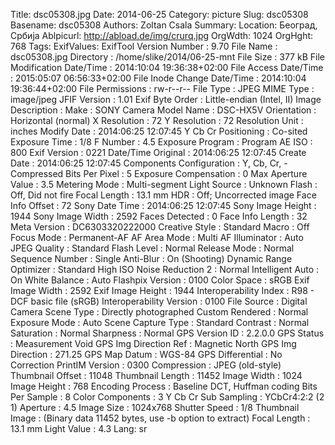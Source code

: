 Title: dsc05308.jpg
Date: 2014-06-25
Category: picture
Slug: dsc05308
Basename: dsc05308
Authors: Zoltan Csala
Summary:
Location: Београд, Србија
Ablpicurl: http://abload.de/img/crurq.jpg
OrgWdth: 1024
OrgHght: 768
Tags:
ExifValues: ExifTool Version Number : 9.70
            File Name : dsc05308.jpg
            Directory : /home/slike/2014/06-25-mnt
            File Size : 377 kB
            File Modification Date/Time : 2014:10:04 19:36:38+02:00
            File Access Date/Time : 2015:05:07 06:56:33+02:00
            File Inode Change Date/Time : 2014:10:04 19:36:44+02:00
            File Permissions : rw-r--r--
            File Type : JPEG
            MIME Type : image/jpeg
            JFIF Version : 1.01
            Exif Byte Order : Little-endian (Intel, II)
            Image Description :
            Make : SONY
            Camera Model Name : DSC-HX5V
            Orientation : Horizontal (normal)
            X Resolution : 72
            Y Resolution : 72
            Resolution Unit : inches
            Modify Date : 2014:06:25 12:07:45
            Y Cb Cr Positioning : Co-sited
            Exposure Time : 1/8
            F Number : 4.5
            Exposure Program : Program AE
            ISO : 800
            Exif Version : 0221
            Date/Time Original : 2014:06:25 12:07:45
            Create Date : 2014:06:25 12:07:45
            Components Configuration : Y, Cb, Cr, -
            Compressed Bits Per Pixel : 5
            Exposure Compensation : 0
            Max Aperture Value : 3.5
            Metering Mode : Multi-segment
            Light Source : Unknown
            Flash : Off, Did not fire
            Focal Length : 13.1 mm
            HDR : Off; Uncorrected image
            Face Info Offset : 72
            Sony Date Time : 2014:06:25 12:07:45
            Sony Image Height : 1944
            Sony Image Width : 2592
            Faces Detected : 0
            Face Info Length : 32
            Meta Version : DC6303320222000
            Creative Style : Standard
            Macro : Off
            Focus Mode : Permanent-AF
            AF Area Mode : Multi
            AF Illuminator : Auto
            JPEG Quality : Standard
            Flash Level : Normal
            Release Mode : Normal
            Sequence Number : Single
            Anti-Blur : On (Shooting)
            Dynamic Range Optimizer : Standard
            High ISO Noise Reduction 2 : Normal
            Intelligent Auto : On
            White Balance : Auto
            Flashpix Version : 0100
            Color Space : sRGB
            Exif Image Width : 2592
            Exif Image Height : 1944
            Interoperability Index : R98 - DCF basic file (sRGB)
            Interoperability Version : 0100
            File Source : Digital Camera
            Scene Type : Directly photographed
            Custom Rendered : Normal
            Exposure Mode : Auto
            Scene Capture Type : Standard
            Contrast : Normal
            Saturation : Normal
            Sharpness : Normal
            GPS Version ID : 2.2.0.0
            GPS Status : Measurement Void
            GPS Img Direction Ref : Magnetic North
            GPS Img Direction : 271.25
            GPS Map Datum : WGS-84
            GPS Differential : No Correction
            PrintIM Version : 0300
            Compression : JPEG (old-style)
            Thumbnail Offset : 11048
            Thumbnail Length : 11452
            Image Width : 1024
            Image Height : 768
            Encoding Process : Baseline DCT, Huffman coding
            Bits Per Sample : 8
            Color Components : 3
            Y Cb Cr Sub Sampling : YCbCr4:2:2 (2 1)
            Aperture : 4.5
            Image Size : 1024x768
            Shutter Speed : 1/8
            Thumbnail Image : (Binary data 11452 bytes, use -b option to extract)
            Focal Length : 13.1 mm
            Light Value : 4.3
Lang: sr


